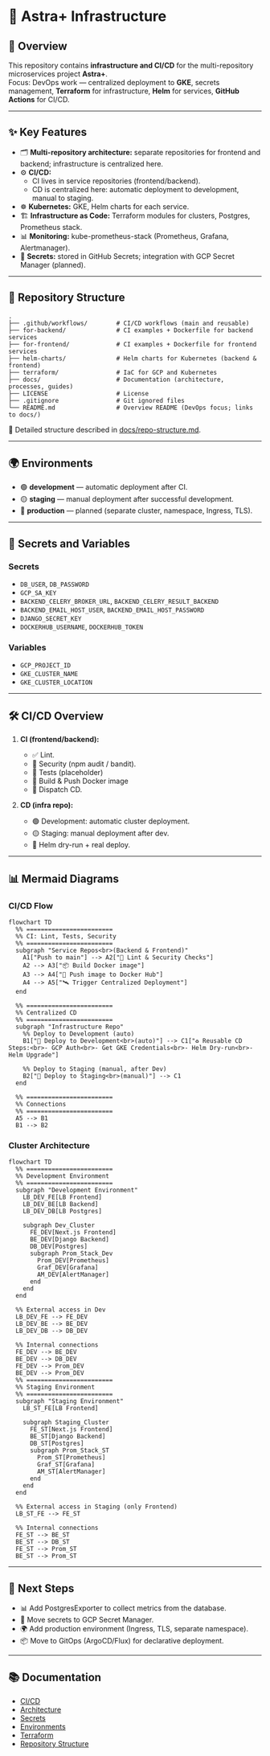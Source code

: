 # 🚀 Astra+ Infrastructure

## 📝 Overview
This repository contains **infrastructure and CI/CD** for the multi-repository microservices project **Astra+**.  
Focus: DevOps work — centralized deployment to **GKE**, secrets management, **Terraform** for infrastructure, **Helm** for services, **GitHub Actions** for CI/CD.

---

## ✨ Key Features
- 🗂 **Multi-repository architecture:** separate repositories for frontend and backend; infrastructure is centralized here.  
- ⚙️ **CI/CD:**  
  - CI lives in service repositories (frontend/backend).  
  - CD is centralized here: automatic deployment to development, manual to staging.  
- ☸️ **Kubernetes:** GKE, Helm charts for each service.  
- 🏗 **Infrastructure as Code:** Terraform modules for clusters, Postgres, Prometheus stack.  
- 📊 **Monitoring:** kube-prometheus-stack (Prometheus, Grafana, Alertmanager).  
- 🔑 **Secrets:** stored in GitHub Secrets; integration with GCP Secret Manager (planned).  

---

## 📂 Repository Structure
```
.
├── .github/workflows/        # CI/CD workflows (main and reusable)
├── for-backend/              # CI examples + Dockerfile for backend services
├── for-frontend/             # CI examples + Dockerfile for frontend services
├── helm-charts/              # Helm charts for Kubernetes (backend & frontend)
├── terraform/                # IaC for GCP and Kubernetes
├── docs/                     # Documentation (architecture, processes, guides)
├── LICENSE                   # License
├── .gitignore                # Git ignored files
└── README.md                 # Overview README (DevOps focus; links to docs/)
```
📖 Detailed structure described in [docs/repo-structure.md](./docs/repo-structure.md).

---

## 🌍 Environments
- 🟢 **development** — automatic deployment after CI.  
- 🟡 **staging** — manual deployment after successful development.  
- 🔴 **production** — planned (separate cluster, namespace, Ingress, TLS).  

---

## 🔐 Secrets and Variables

### Secrets
- `DB_USER`, `DB_PASSWORD`  
- `GCP_SA_KEY`  
- `BACKEND_CELERY_BROKER_URL`, `BACKEND_CELERY_RESULT_BACKEND`  
- `BACKEND_EMAIL_HOST_USER`, `BACKEND_EMAIL_HOST_PASSWORD`  
- `DJANGO_SECRET_KEY`  
- `DOCKERHUB_USERNAME`, `DOCKERHUB_TOKEN`  

### Variables
- `GCP_PROJECT_ID`  
- `GKE_CLUSTER_NAME`  
- `GKE_CLUSTER_LOCATION`  

---

## 🛠️ CI/CD Overview

1. **CI (frontend/backend):**  
   - ✅ Lint.
   - 🔐 Security (npm audit / bandit).
   - 🧪 Tests (placeholder)
   - 🐳 Build & Push Docker image
   - 📡 Dispatch CD.  

3. **CD (infra repo):**  
   - 🟢 Development: automatic cluster deployment.  
   - 🟡 Staging: manual deployment after dev.  
   - 🧩 Helm dry-run + real deploy.  

---

## 📊 Mermaid Diagrams

### CI/CD Flow
```mermaid
flowchart TD
  %% ========================
  %% CI: Lint, Tests, Security
  %% ========================
  subgraph "Service Repos<br>(Backend & Frontend)"
    A1["Push to main"] --> A2["🧪 Lint & Security Checks"]
    A2 --> A3["📦 Build Docker image"]
    A3 --> A4["🚀 Push image to Docker Hub"]
    A4 --> A5["🛰️ Trigger Centralized Deployment"]
  end

  %% ========================
  %% Centralized CD
  %% ========================
  subgraph "Infrastructure Repo"
    %% Deploy to Development (auto)
    B1["🌱 Deploy to Development<br>(auto)"] --> C1["♻️ Reusable CD Steps:<br>- GCP Auth<br>- Get GKE Credentials<br>- Helm Dry-run<br>- Helm Upgrade"]

    %% Deploy to Staging (manual, after Dev)
    B2["🚀 Deploy to Staging<br>(manual)"] --> C1
  end

  %% ========================
  %% Connections
  %% ========================
  A5 --> B1
  B1 --> B2
```

### Cluster Architecture
```mermaid
flowchart TD
  %% ========================
  %% Development Environment
  %% ========================
  subgraph "Development Environment"
    LB_DEV_FE[LB Frontend]
    LB_DEV_BE[LB Backend]
    LB_DEV_DB[LB Postgres]

    subgraph Dev_Cluster
      FE_DEV[Next.js Frontend]
      BE_DEV[Django Backend]
      DB_DEV[Postgres]
      subgraph Prom_Stack_Dev
        Prom_DEV[Prometheus]
        Graf_DEV[Grafana]
        AM_DEV[AlertManager]
      end
    end
  end

  %% External access in Dev
  LB_DEV_FE --> FE_DEV
  LB_DEV_BE --> BE_DEV
  LB_DEV_DB --> DB_DEV

  %% Internal connections
  FE_DEV --> BE_DEV
  BE_DEV --> DB_DEV
  FE_DEV --> Prom_DEV
  BE_DEV --> Prom_DEV
  %% ========================
  %% Staging Environment
  %% ========================
  subgraph "Staging Environment"
    LB_ST_FE[LB Frontend]

    subgraph Staging_Cluster
      FE_ST[Next.js Frontend]
      BE_ST[Django Backend]
      DB_ST[Postgres]
      subgraph Prom_Stack_ST
        Prom_ST[Prometheus]
        Graf_ST[Grafana]
        AM_ST[AlertManager]
      end
    end
  end

  %% External access in Staging (only Frontend)
  LB_ST_FE --> FE_ST

  %% Internal connections
  FE_ST --> BE_ST
  BE_ST --> DB_ST
  FE_ST --> Prom_ST
  BE_ST --> Prom_ST
```

---

## 📌 Next Steps
- 📊 Add PostgresExporter to collect metrics from the database.
- 🔑 Move secrets to GCP Secret Manager.  
- 🌍 Add production environment (Ingress, TLS, separate namespace).  
- 📦 Move to GitOps (ArgoCD/Flux) for declarative deployment.  

---

## 📚 Documentation
- [CI/CD](./docs/ci-cd.md)  
- [Architecture](./docs/architecture.md)  
- [Secrets](./docs/secrets.md)  
- [Environments](./docs/environments.md)  
- [Terraform](./docs/terraform.md)  
- [Repository Structure](./docs/repo-structure.md)  
